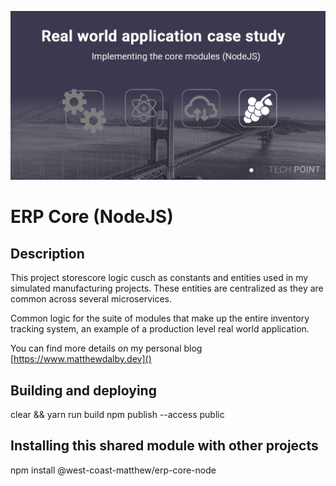 ![Alt text](images/erp-core-node.png)

# ERP Core (NodeJS)

## Description
This project storescore logic cusch as constants and entities used in my simulated manufacturing 
projects. These entities are centralized as they are common across several microservices.

Common logic for the suite of modules that make up the entire inventory tracking system, an 
example of a production level real world application.

You can find more details on my personal blog [https://www.matthewdalby.dev]()

## Building and deploying
clear && yarn run build
npm publish --access public

## Installing this shared module with other projects
npm install @west-coast-matthew/erp-core-node
